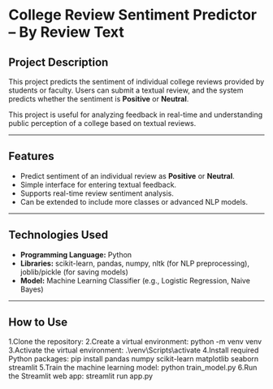 
# College Review Sentiment Predictor – By Review Text

## Project Description
This project predicts the sentiment of individual college reviews provided by students or faculty. Users can submit a textual review, and the system predicts whether the sentiment is **Positive** or **Neutral**.  

This project is useful for analyzing feedback in real-time and understanding public perception of a college based on textual reviews.

---

## Features
- Predict sentiment of an individual review as **Positive** or **Neutral**.
- Simple interface for entering textual feedback.
- Supports real-time review sentiment analysis.
- Can be extended to include more classes or advanced NLP models.

---

## Technologies Used
- **Programming Language:** Python  
- **Libraries:** scikit-learn, pandas, numpy, nltk (for NLP preprocessing), joblib/pickle (for saving models)  
- **Model:** Machine Learning Classifier (e.g., Logistic Regression, Naive Bayes)

---


## How to Use

1.Clone the repository: 2.Create a virtual environment: python -m venv venv 3.Activate the virtual environment: .\venv\Scripts\activate 4.Install required Python packages: pip install pandas numpy scikit-learn matplotlib seaborn streamlit 5.Train the machine learning model: python train_model.py 6.Run the Streamlit web app: streamlit run app.py




